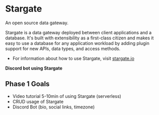 # Stargate
An open source data gateway.

Stargate is a data gateway deployed between client applications and a database. It's built with extensibility as a first-class citizen and makes it easy to use a database for any application workload by adding plugin support for new APIs, data types, and access methods.

- For information about how to use Stargate, visit [stargate.io](https://stargate.io/)

**Discord bot using Stargate**

## Phase 1 Goals

- Video tutorial 5-10min of using Stargate (serverless)
- CRUD usage of Stargate
- Discord Bot (bio, social links, timezone)
